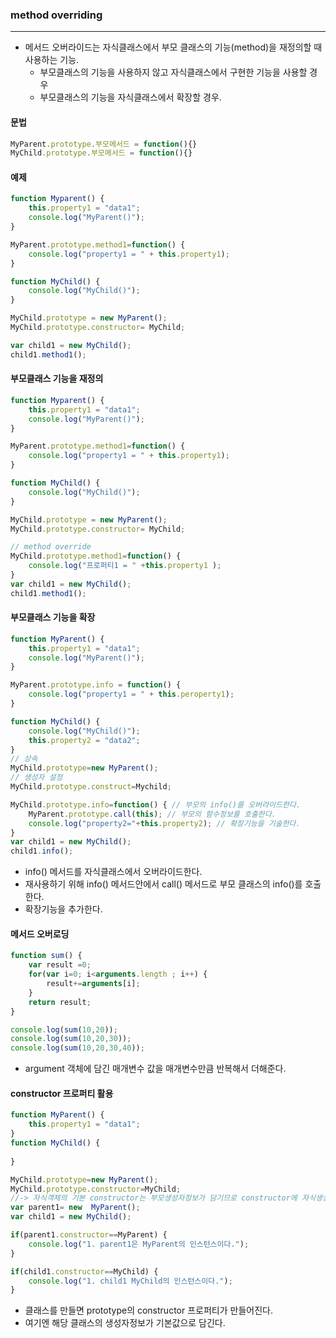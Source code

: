 ### method overriding

---



- 메서드 오버라이드는 자식클래스에서 부모 클래스의 기능(method)을 재정의할 때 사용하는 기능.
  - 부모클래스의 기능을 사용하지 않고 자식클래스에서 구현한 기능을 사용할 경우
  - 부모클래스의 기능을 자식클래스에서 확장할 경우.



#### 문법

~~~javascript
MyParent.prototype.부모메서드 = function(){}
MyChild.prototype.부모메서드 = function(){}
~~~



#### 예제

~~~javascript
function Myparent() {
	this.property1 = "data1";
	console.log("MyParent()");
}

MyParent.prototype.method1=function() {
	console.log("property1 = " + this.property1);
}

function MyChild() {
	console.log("MyChild()");
}

MyChild.prototype = new MyParent();
MyChild.prototype.constructor= MyChild;

var child1 = new MyChild();
child1.method1();

~~~



#### 부모클래스 기능을 재정의

~~~javascript
function Myparent() {
	this.property1 = "data1";
	console.log("MyParent()");
}

MyParent.prototype.method1=function() {
	console.log("property1 = " + this.property1);
}

function MyChild() {
	console.log("MyChild()");
}

MyChild.prototype = new MyParent();
MyChild.prototype.constructor= MyChild;

// method override
MyChild.prototype.method1=function() {
	console.log("프로퍼티1 = " +this.property1 );
}
var child1 = new MyChild();
child1.method1();
~~~



#### 부모클래스 기능을 확장

~~~javascript
function MyParent() {
	this.property1 = "data1";
	console.log("MyParent()");
}

MyParent.prototype.info = function() {
	console.log("property1 = " + this.peroperty1);
}

function MyChild() {
	console.log("MyChild()");
	this.property2 = "data2";
}
// 상속
MyChild.prototype=new MyParent();
// 생성자 설정
MyChild.prototype.construct=Mychild;

MyChild.prototype.info=function() { // 부모의 info()를 오버라이드한다.
	MyParent.prototype.call(this); // 부모의 함수정보를 호출한다.
	console.log("property2="+this.property2); // 확장기능을 기술한다.
}
var child1 = new MyChild();
child1.info();
~~~

-  info() 메서드를 자식클래스에서 오버라이드한다.
- 재사용하기 위해 info() 메서드안에서 call() 메서드로 부모 클래스의 info()를 호출한다.
- 확장기능을 추가한다.





#### 메서드 오버로딩

~~~javascript
function sum() {
	var result =0;
	for(var i=0; i<arguments.length ; i++) {
		result+=arguments[i];
	}
	return result;
}

console.log(sum(10,20));
console.log(sum(10,20,30));
console.log(sum(10,20,30,40));
~~~

- argument 객체에 담긴 매개변수 값을 매개변수만큼 반복해서 더해준다.





#### constructor 프로퍼티 활용

~~~javascript
function MyParent() {
	this.property1 = "data1";
}
function MyChild() {
    
}

MyChild.prototype=new MyParent();
MyChild.prototype.constructor=MyChild;
//-> 자식객체의 기본 constructor는 부모생성자정보가 담기므로 constructor에 자식생성자를 설정해준다.
var parent1= new  MyParent();
var child1 = new MyChild();

if(parent1.constructor==MyParent) {
    console.log("1. parent1은 MyParent의 인스턴스이다.");
}

if(child1.constructor==MyChild) {
    console.log("1. child1 MyChild의 인스턴스이다.");
}
~~~

- 클래스를 만들면 prototype의 constructor 프로퍼티가 만들어진다.
- 여기엔 해당 클래스의 생성자정보가 기본값으로 담긴다.













